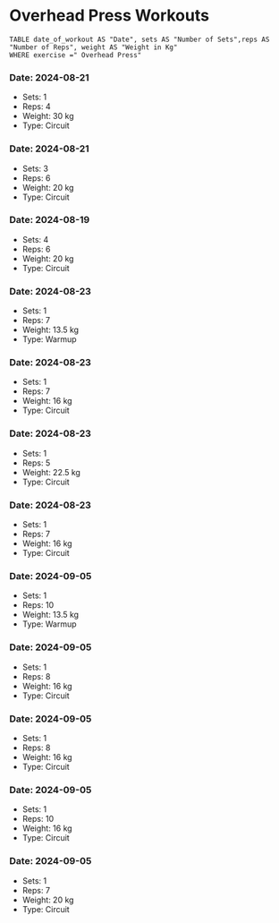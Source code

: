 # Overhead Press Workouts

```dataview 
TABLE date_of_workout AS "Date", sets AS "Number of Sets",reps AS "Number of Reps", weight AS "Weight in Kg" 
WHERE exercise =" Overhead Press"
```
### Date: 2024-08-21
- Sets: 1
- Reps: 4
- Weight: 30 kg
- Type: Circuit

### Date: 2024-08-21
- Sets: 3
- Reps: 6
- Weight: 20 kg
- Type: Circuit

### Date: 2024-08-19
- Sets: 4
- Reps: 6
- Weight: 20 kg
- Type: Circuit

### Date: 2024-08-23
- Sets: 1
- Reps: 7
- Weight: 13.5 kg
- Type: Warmup

### Date: 2024-08-23
- Sets: 1
- Reps: 7
- Weight: 16 kg
- Type: Circuit

### Date: 2024-08-23
- Sets: 1
- Reps: 5
- Weight: 22.5 kg
- Type: Circuit

### Date: 2024-08-23
- Sets: 1
- Reps: 7
- Weight: 16 kg
- Type: Circuit

### Date: 2024-09-05
- Sets: 1
- Reps: 10
- Weight: 13.5 kg
- Type: Warmup

### Date: 2024-09-05
- Sets: 1
- Reps: 8
- Weight: 16 kg
- Type: Circuit

### Date: 2024-09-05
- Sets: 1
- Reps: 8
- Weight: 16 kg
- Type: Circuit

### Date: 2024-09-05
- Sets: 1
- Reps: 10
- Weight: 16 kg
- Type: Circuit

### Date: 2024-09-05
- Sets: 1
- Reps: 7
- Weight: 20 kg
- Type: Circuit

